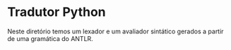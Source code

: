 # Tradutor Python

Neste diretório temos um lexador e um avaliador sintático gerados a partir de uma gramática do ANTLR. 